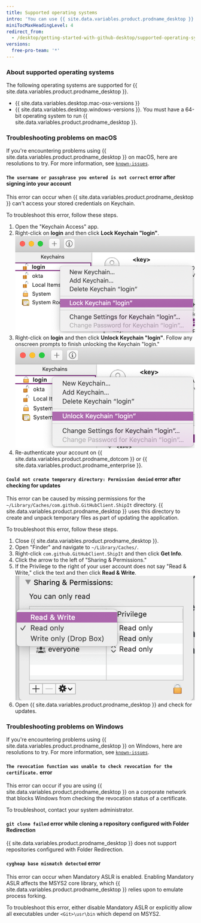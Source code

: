 ```yaml
---
title: Supported operating systems
intro: 'You can use {{ site.data.variables.product.prodname_desktop }} on any supported operating system.'
miniTocMaxHeadingLevel: 4
redirect_from:
  - /desktop/getting-started-with-github-desktop/supported-operating-systems
versions:
  free-pro-team: '*'
---
```


### About supported operating systems

The following operating systems are supported for {{ site.data.variables.product.prodname_desktop }}.
- {{ site.data.variables.desktop.mac-osx-versions }}
- {{ site.data.variables.desktop.windows-versions }}. You must have a 64-bit operating system to run {{ site.data.variables.product.prodname_desktop }}.

### Troubleshooting problems on macOS
If you're encountering problems using {{ site.data.variables.product.prodname_desktop }} on macOS, here are resolutions to try. For more information, see [`known-issues`](https://github.com/desktop/desktop/blob/development/docs/known-issues.md).

#### `The username or passphrase you entered is not correct` error after signing into your account

This error can occur when {{ site.data.variables.product.prodname_desktop }} can't access your stored credentials on Keychain.

To troubleshoot this error, follow these steps.

1. Open the "Keychain Access" app.
2. Right-click on **login** and then click **Lock Keychain "login"**. ![The "Lock Keychain "login" option](/assets/images/help/desktop/mac-lock-keychain.png)
3. Right-click on **login** and then click **Unlock Keychain "login"**. Follow any onscreen prompts to finish unlocking the Keychain "login." ![The "Unlock Keychain "login" option](/assets/images/help/desktop/mac-unlock-keychain.png)
4. Re-authenticate your account on {{ site.data.variables.product.prodname_dotcom }} or {{ site.data.variables.product.prodname_enterprise }}.

#### `Could not create temporary directory: Permission denied` error after checking for updates

This error can be caused by missing permissions for the `~/Library/Caches/com.github.GitHubClient.ShipIt` directory. {{ site.data.variables.product.prodname_desktop }} uses this directory to create and unpack temporary files as part of updating the application.

To troubleshoot this error, follow these steps.

1. Close {{ site.data.variables.product.prodname_desktop }}.
2. Open "Finder" and navigate to `~/Library/Caches/`.
3. Right-click `com.github.GitHubClient.ShipIt` and then click **Get Info**.
4. Click the arrow to the left of "Sharing & Permissions."
5. If the Privilege to the right of your user account does not say "Read & Write," click the text and then click **Read & Write**. ![The "Sharing & Permissions" options](/assets/images/help/desktop/mac-adjust-permissions.png)
6. Open {{ site.data.variables.product.prodname_desktop }} and check for updates.

### Troubleshooting problems on Windows
If you're encountering problems using {{ site.data.variables.product.prodname_desktop }} on Windows, here are resolutions to try. For more information, see [`known-issues`](https://github.com/desktop/desktop/blob/development/docs/known-issues.md).

#### `The revocation function was unable to check revocation for the certificate.` error

This error can occur if you are using {{ site.data.variables.product.prodname_desktop }} on a corporate network that blocks Windows from checking the revocation status of a certificate.

To troubleshoot, contact your system administrator.

#### `git clone failed` error while cloning a repository configured with Folder Redirection

{{ site.data.variables.product.prodname_desktop }} does not support repositories configured with Folder Redirection.

#### `cygheap base mismatch detected` error

This error can occur when Mandatory ASLR is enabled. Enabling Mandatory ASLR affects the MSYS2 core library, which {{ site.data.variables.product.prodname_desktop }} relies upon to emulate process forking.

To troubleshoot this error, either disable Mandatory ASLR or explicitly allow all executables under `<Git>\usr\bin` which depend on MSYS2.
